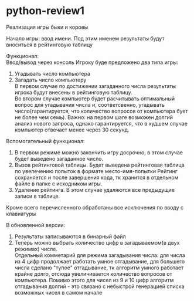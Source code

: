 # python-review1

Реализация игры быки и коровы

Начало игры: ввод имени. Под этим именем результаты будут вноситься в рейтинговую таблицу

Функционал:  
Ввод/вывод через консоль
Игроку буде предложено два типа игры:  
1. Угадывать число компьютера 
2. Загадать число компьютеру  
В первом случае по достижении загаданного числа результаты игрока будут внесены в рейтинговую таблицу.  
Во втором случае компьютер будет расчитывать оптимальный вопрос для угадывания числа и, соответсвенно, угадывать число(гарантируется, что количество вопросов от компьютера бует не более чем семь). Важно: на первом шаге возможен долгий анализ нового запроса, однако гарантируется, что в худшем случае компьютер отвечает менее через 30 секунд.

Вспомогательный функционал: 
1. В первом режиме можно закончить игру досрочно, в этом случае будет выведено загаданное число.
2. Вызов рейтинговой таблицы. Будет выведена рейтинговая таблица по увелечению попыток в формате место-имя-попытки
   Рейтинг сохраняется и после завершения кода, тк хранится в отдельном файле в папке с исходником игры.
3. Удаление рейтинга. В этом случае удаляются все предыдущие записи в таблице.

Кроме всего перечисленного обработаны все исключения по вводу с клавиатуры

В обновленной версии:
1. Результаты записываются в бинарный файл
2. Теперь можно выбрать количество цифр в загадываемом(в двух режимах) числе.  
Отдельный комметарий для режима загадывания числа: для числа из 4 цифр продолжает работать умное отгадывание, для большего числа сделано "тупое" отгадывание, тк алгоритм умного работает крайне долго, отсюда увеличивается количество вопросов от компьютера. Помимо этого для чисел из 9 и 10 цифр алгоритм отгадывания долгий - это связано с небыстрой генерацией списка возможных чисел в самом начале
